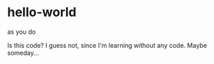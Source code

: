 # hello-world
as you do

Is this code? 
I guess not, since I'm learning without any code. 
Maybe someday... 
